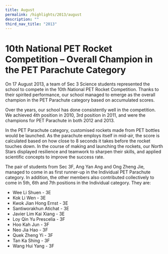 ```yaml
---
title: August
permalink: /highlights/2013/august
description: ""
third_nav_title: "2013"
---
```

# 10th National PET Rocket Competition – Overall Champion in the PET Parachute Category

On 17 August 2013, a team of Sec 3 Science students represented the school to compete in the 10th National PET Rocket Competition. Thanks to their spirited performance, our school managed to emerge as the overall champion in the PET Parachute category based on accumulated scores.  
 
Over the years, our school has done consistently well in the competition. We achieved 4th position in 2010, 3rd position in 2011, and were the champions for PET Parachute in both 2012 and 2013.  

In the PET Parachute category, customised rockets made from PET bottles would be launched. As the parachute employs itself in mid-air, the score is calculated based on how close to 8 seconds it takes before the rocket touches down. In the course of making and launching the rockets, our North Stars displayed resilience and teamwork to sharpen their skills, and applied scientific concepts to improve the success rate.  

The pair of students from Sec 3F, Ang Yan Ang and Ong Zheng Jie, managed to come in as first runner-up in the Individual PET Parachute category. In addition, the other members also contributed collectively to come in 5th, 6th and 7th positions in the Individual category. They are:

* Wee Li Shuen - 3E
* Kok Li Wen - 3E
* Kwok Jian Hong Ernst - 3E
* Santiworakhun Atichat - 3E
* Javier Lim Kai Xiang - 3E
* Loy Qin Yu Prescelia - 3F
* Hoo Kah Jun - 3F
* Neo Jia Hao - 3F
* Quek Zheng Yi - 3F
* Tan Ka Shing - 3F
* Wang Hui Yang - 3F